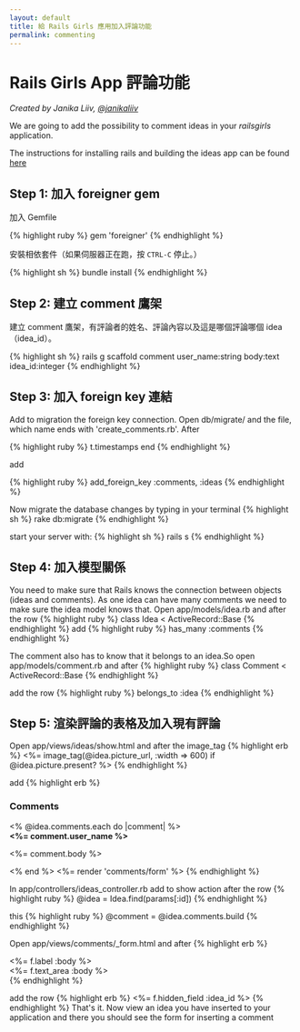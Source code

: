 ```yaml
---
layout: default
title: 給 Rails Girls 應用加入評論功能
permalink: commenting
---
```


# Rails Girls App 評論功能

*Created by Janika Liiv, [@janikaliiv](https://twitter.com/janikaliiv)*

We are going to add the possibility to comment ideas in your *railsgirls* application.

The instructions for installing rails and building the ideas app can be found [here](/app)

## Step 1: 加入 foreigner gem

加入 Gemfile

{% highlight ruby %}
gem 'foreigner'
{% endhighlight %}

安裝相依套件（如果伺服器正在跑，按 `CTRL-C` 停止。）

{% highlight sh %}
bundle install
{% endhighlight %}

## Step 2: 建立 comment 鷹架

建立 comment 鷹架，有評論者的姓名、評論內容以及這是哪個評論哪個 idea （idea_id）。

{% highlight sh %}
rails g scaffold comment user_name:string body:text idea_id:integer
{% endhighlight %}

## Step 3: 加入 foreign key 連結

Add to migration the foreign key connection. Open db/migrate/ and the file, which name ends with 'create_comments.rb'. After

{% highlight ruby %}
t.timestamps
end
{% endhighlight %}

add

{% highlight ruby %}
add_foreign_key :comments, :ideas
{% endhighlight %}

Now migrate the database changes by typing in your terminal
{% highlight sh %}
rake db:migrate
{% endhighlight %}

start your server with:
{% highlight sh %}
rails s
{% endhighlight %}

## Step 4: 加入模型關係

You need to make sure that Rails knows the connection between objects (ideas and comments).
As one idea can have many comments we need to make sure the idea model knows that.
Open app/models/idea.rb and after the row
{% highlight ruby %}
class Idea < ActiveRecord::Base
{% endhighlight %}
add
{% highlight ruby %}
has_many :comments
{% endhighlight %}

The comment also has to know that it belongs to an idea.So open app/models/comment.rb and after
{% highlight ruby %}
class Comment < ActiveRecord::Base
{% endhighlight %}

add the row
{% highlight ruby %}
belongs_to :idea
{% endhighlight %}

## Step 5: 渲染評論的表格及加入現有評論

Open app/views/ideas/show.html and after the image_tag
{% highlight erb %}
<%= image_tag(@idea.picture_url, :width => 600) if @idea.picture.present? %>
{% endhighlight %}

add
{% highlight erb %}
<h3>Comments</h3>
<% @idea.comments.each do |comment| %>
  <div>
    <strong><%= comment.user_name %></strong>
    <br />
    <p><%= comment.body %></p>
  </div>
<% end %>
<%= render 'comments/form' %>
{% endhighlight %}

In app/controllers/ideas_controller.rb add to show action after the row
{% highlight ruby %}
@idea = Idea.find(params[:id])
{% endhighlight %}

this
{% highlight ruby %}
@comment = @idea.comments.build
{% endhighlight %}

Open app/views/comments/_form.html and after
{% highlight erb %}
  <div class="field">
    <%= f.label :body %><br />
    <%= f.text_area :body %>
  </div>
{% endhighlight %}


add the row
{% highlight erb %}
<%= f.hidden_field :idea_id %>
{% endhighlight %}
That's it. Now view an idea you have inserted to your application and there you should see the form for inserting a comment
